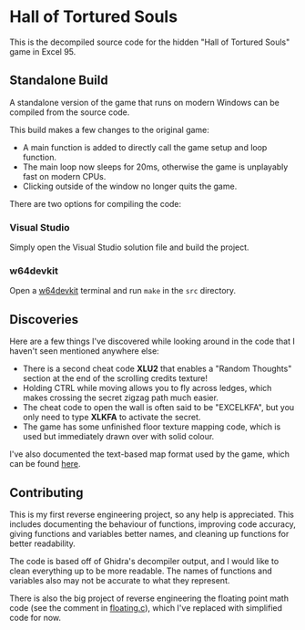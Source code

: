 # Hall of Tortured Souls

This is the decompiled source code for the hidden "Hall of Tortured Souls" game in Excel 95.

## Standalone Build

A standalone version of the game that runs on modern Windows can be compiled from the source code.

This build makes a few changes to the original game:
- A main function is added to directly call the game setup and loop function.
- The main loop now sleeps for 20ms, otherwise the game is unplayably fast on modern CPUs.
- Clicking outside of the window no longer quits the game.

There are two options for compiling the code:
### Visual Studio
Simply open the Visual Studio solution file and build the project.

### w64devkit
Open a [w64devkit](https://github.com/skeeto/w64devkit) terminal and run `make` in the `src` directory.

## Discoveries
Here are a few things I've discovered while looking around in the code that I haven't seen mentioned anywhere else:
- There is a second cheat code **XLU2** that enables a "Random Thoughts" section at the end of the scrolling credits texture!
- Holding CTRL while moving allows you to fly across ledges, which makes crossing the secret zigzag path much easier.
- The cheat code to open the wall is often said to be "EXCELKFA", but you only need to type **XLKFA** to activate the secret.
- The game has some unfinished floor texture mapping code, which is used but immediately drawn over with solid colour.

I've also documented the text-based map format used by the game, which can be found [here](doc/mapformat.md).

## Contributing
This is my first reverse engineering project, so any help is appreciated. This includes documenting the behaviour of functions, improving code accuracy, giving functions and variables better names, and cleaning up functions for better readability.

The code is based off of Ghidra's decompiler output, and I would like to clean everything up to be more readable. The names of functions and variables also may not be accurate to what they represent.

There is also the big project of reverse engineering the floating point math code (see the comment in [floating.c](src/floating.c)), which I've replaced with simplified code for now.

